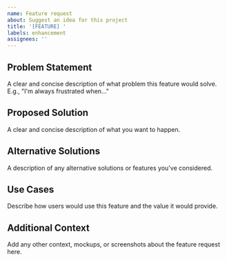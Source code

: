 ```yaml
---
name: Feature request
about: Suggest an idea for this project
title: '[FEATURE] '
labels: enhancement
assignees: ''
---
```


## Problem Statement
A clear and concise description of what problem this feature would solve. E.g., "I'm always frustrated when..."

## Proposed Solution
A clear and concise description of what you want to happen.

## Alternative Solutions
A description of any alternative solutions or features you've considered.

## Use Cases
Describe how users would use this feature and the value it would provide.

## Additional Context
Add any other context, mockups, or screenshots about the feature request here.
